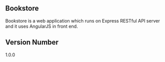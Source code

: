 ## Bookstore ##
Bookstore is a web application which runs on Express RESTful API server and it uses AngularJS in front end.
## Version Number
1.0.0
